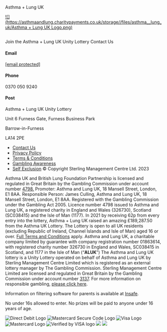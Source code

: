 
 Asthma + Lung UK
 
[![](https://asthmaandlung.charitypayments.co.uk/storage//files/asthma__lung_uk/Asthma + Lung UK Logo.png)](/play?charity=0)
## 
### 
## 
 
 Join the Asthma + Lung UK Unity Lottery
Contact Us
#### Email
[[email protected]](/cdn-cgi/l/email-protection#e58c8b838aa5908b8c919c898a919180979ccb868acb908e)
#### Phone
 0370 050 9240
 
#### Post
 Asthma + Lung UK Unity Lottery
 
 Unit 6 Furness Gate, Furness Business Park
 
 Barrow-in-Furness
 
 LA14 2PE
 
* [Contact Us](https://asthmaandlung.charitypayments.co.uk/contact-us?charity=0)
* [Privacy Policy](https://www.asthmalunguk.org.uk/terms/privacy-policy/)
* [Terms & Conditions](https://aluk.charitylotteries.co.uk/rules/)
* [Gambling Awareness](https://www.asthma.org.uk/support-us/win-prizes/responsible-gambling/)
* [Self Exclusion](https://asthmaandlung.charitypayments.co.uk/self-exclusion?charity=0)
 © Copyright Sterling Management Centre Ltd. 2023
 
Asthma UK and British Lung Foundation Partnership is licensed and regulated in Great Britain by the Gambling Commission under account number [4798.](https://registers.gamblingcommission.gov.uk/4798)
Promoter: Asthma and Lung UK, 18 Mansell Street, London, E1 8AA.
Responsible Person: James Culling, Asthma and Lung UK, 18 Mansell Street, London, E1 8AA. Registered with the Gambling Commission under the Gambling Act 2005. Licence number 4798 issued to Asthma and Lung UK, a registered charity in England and Wales (326730), Scotland (SC038415) and the Isle of Man (1177).
In 2021 by receiving 62p from every entry into the lottery, Asthma + Lung UK raised an amazing £189,287.50 from the Asthma UK Lottery.
The Lottery is open to all UK residents (excluding Republic of Ireland, Channel Islands and Isle of Man) aged 16 or over. [Full Terms and Conditions](https://aluk.charitylotteries.co.uk/rules/) apply.
Asthma and Lung UK, a charitable company limited by guarantee with company registration number 01863614, with registered charity number 326730 in England and Wales, SC038415 in Scotland, and 1177 in the Isle of Man (“**ALUK**”)
The Asthma and Lung UK lottery is a Unity Lottery operated on behalf of Asthma and Lung UK by Sterling Management Centre Limited which is registered as an external lottery manager by The Gambling Commission. Sterling Management Centre Limited are licensed and regulated in Great Britain by the Gambling Commission under account number [3137](https://registers.gamblingcommission.gov.uk/3137).
 For more information on responsible gambling,
 [please click here](http://www.gambleaware.co.uk/).
 
 Information on filtering software for parents is available at
 [Insafe](https://www.betterinternetforkids.eu/).
 
 No under 16s allowed to enter. No prizes will be paid to anyone under 16 years of age.
 
![Direct Debit Logo](/img/payment_logos/DirectDebitLogo.jpg)
![Mastercard Secure Code Logo](/img/payment_logos/Mastercard-SecureCode-logo.jpg)
![Visa Logo](/img/payment_logos/visa.svg)
![Mastercard Logo](/img/payment_logos/mastercard.svg)
![Verified by VISA logo](/img/payment_logos/vbyvisa_blu.png)
![](/img/begambleaware.svg)
![](/img/gambling-commission.svg)
